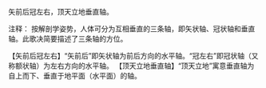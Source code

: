 矢前后冠左右，顶天立地垂直轴。

注释：
按解剖学姿势，人体可分为互相垂直的三条轴，即矢状轴、冠状轴和垂直轴。此歌决简要描述了三条轴的方位。

【矢前后冠左右】“矢前后”即矢状轴为前后方向的水平轴。“冠左右”即冠状轴（又称额状轴）为左右方向的水平轴。
【顶天立地垂直轴】“顶天立地”寓意垂直轴为自上而下、垂直于地平面（水平面）的轴。
